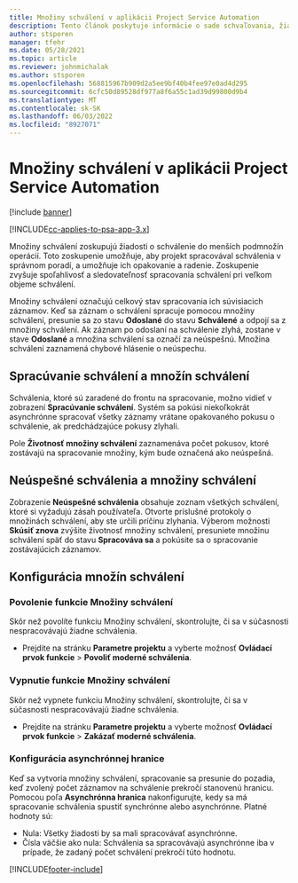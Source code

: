 ```yaml
---
title: Množiny schválení v aplikácii Project Service Automation
description: Tento článok poskytuje informácie o sade schvaľovania, žiadostiach a podskupinách týchto operácií.
author: stsporen
manager: tfehr
ms.date: 05/28/2021
ms.topic: article
ms.reviewer: johnmichalak
ms.author: stsporen
ms.openlocfilehash: 568815967b909d2a5ee9bf40b4fee97e0ad4d295
ms.sourcegitcommit: 6cfc50d89528df977a8f6a55c1ad39d99800d9b4
ms.translationtype: MT
ms.contentlocale: sk-SK
ms.lasthandoff: 06/03/2022
ms.locfileid: "8927071"
---
```

# <a name="approval-sets-in-project-service-automation"></a>Množiny schválení v aplikácii Project Service Automation

[!include [banner](../includes/psa-now-project-operations.md)]

[!INCLUDE[cc-applies-to-psa-app-3.x](../includes/cc-applies-to-psa-app-3x.md)]

Množiny schválení zoskupujú žiadosti o schválenie do menších podmnožín operácií. Toto zoskupenie umožňuje, aby projekt spracovával schválenia v správnom poradí, a umožňuje ich opakovanie a radenie. Zoskupenie zvyšuje spoľahlivosť a sledovateľnosť spracovania schválení pri veľkom objeme schválení.

Množiny schválení označujú celkový stav spracovania ich súvisiacich záznamov. Keď sa záznam o schválení spracuje pomocou množiny schválení, presunie sa zo stavu **Odoslané** do stavu **Schválené** a odpojí sa z množiny schválení. Ak záznam po odoslaní na schválenie zlyhá, zostane v stave **Odoslané** a množina schválení sa označí za neúspešnú. Množina schválení zaznamená chybové hlásenie o neúspechu.

## <a name="processing-approvals-and-approval-sets"></a>Spracúvanie schválení a množín schválení
Schválenia, ktoré sú zaradené do frontu na spracovanie, možno vidieť v zobrazení **Spracúvanie schválení**. Systém sa pokúsi niekoľkokrát asynchrónne spracovať všetky záznamy vrátane opakovaného pokusu o schválenie, ak predchádzajúce pokusy zlyhali.

Pole **Životnosť množiny schválení** zaznamenáva počet pokusov, ktoré zostávajú na spracovanie množiny, kým bude označená ako neúspešná.

## <a name="failed-approvals-and-approval-sets"></a>Neúspešné schválenia a množiny schválení
Zobrazenie **Neúspešné schválenia** obsahuje zoznam všetkých schválení, ktoré si vyžadujú zásah používateľa. Otvorte príslušné protokoly o množinách schválení, aby ste určili príčinu zlyhania.
Výberom možnosti **Skúsiť znova** zvýšite životnosť množiny schválení, presuniete množinu schválení späť do stavu **Spracováva sa** a pokúsite sa o spracovanie zostávajúcich záznamov.

## <a name="configure-approval-sets"></a>Konfigurácia množín schválení

###  <a name="enable-the-approval-sets-feature"></a>Povolenie funkcie Množiny schválení
Skôr než povolíte funkciu Množiny schválení, skontrolujte, či sa v súčasnosti nespracovávajú žiadne schválenia.

- Prejdite na stránku **Parametre projektu** a vyberte možnosť **Ovládací prvok funkcie** > **Povoliť moderné schválenia**.

### <a name="turn-off-the-approval-sets-feature"></a>Vypnutie funkcie Množiny schválení
Skôr než vypnete funkciu Množiny schválení, skontrolujte, či sa v súčasnosti nespracovávajú žiadne schválenia.

- Prejdite na stránku **Parametre projektu** a vyberte možnosť **Ovládací prvok funkcie** > **Zakázať moderné schválenia**.

### <a name="configuring-the-asynchronous-threshold"></a>Konfigurácia asynchrónnej hranice 
Keď sa vytvoria množiny schválení, spracovanie sa presunie do pozadia, keď zvolený počet záznamov na schválenie prekročí stanovenú hranicu. Pomocou poľa **Asynchrónna hranica** nakonfigurujte, kedy sa má spracovanie schválenia spustiť synchrónne alebo asynchrónne.
Platné hodnoty sú:

  - Nula: Všetky žiadosti by sa mali spracovávať asynchrónne. 
  - Čísla väčšie ako nula: Schválenia sa spracovávajú asynchrónne iba v prípade, že zadaný počet schválení prekročí túto hodnotu.

[!INCLUDE[footer-include](../includes/footer-banner.md)]
